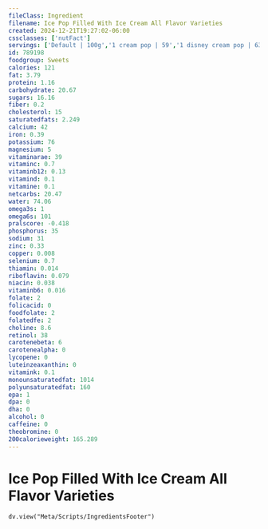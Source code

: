 ```yaml
---
fileClass: Ingredient
filename: Ice Pop Filled With Ice Cream All Flavor Varieties
created: 2024-12-21T19:27:02-06:00
cssclasses: ['nutFact']
servings: ['Default | 100g','1 cream pop | 59','1 disney cream pop | 63']
id: 789198
foodgroup: Sweets
calories: 121
fat: 3.79
protein: 1.16
carbohydrate: 20.67
sugars: 16.16
fiber: 0.2
cholesterol: 15
saturatedfats: 2.249
calcium: 42
iron: 0.39
potassium: 76
magnesium: 5
vitaminarae: 39
vitaminc: 0.7
vitaminb12: 0.13
vitamind: 0.1
vitamine: 0.1
netcarbs: 20.47
water: 74.06
omega3s: 1
omega6s: 101
pralscore: -0.418
phosphorus: 35
sodium: 31
zinc: 0.33
copper: 0.008
selenium: 0.7
thiamin: 0.014
riboflavin: 0.079
niacin: 0.038
vitaminb6: 0.016
folate: 2
folicacid: 0
foodfolate: 2
folatedfe: 2
choline: 8.6
retinol: 38
carotenebeta: 6
carotenealpha: 0
lycopene: 0
luteinzeaxanthin: 0
vitamink: 0.1
monounsaturatedfat: 1014
polyunsaturatedfat: 160
epa: 1
dpa: 0
dha: 0
alcohol: 0
caffeine: 0
theobromine: 0
200calorieweight: 165.289
---
```


# Ice Pop Filled With Ice Cream All Flavor Varieties

```dataviewjs
dv.view("Meta/Scripts/IngredientsFooter")
```